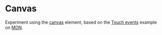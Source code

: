 Canvas
======

Experiment using the [canvas](https://developer.mozilla.org/en-US/docs/Web/API/Canvas_API/Tutorial)
element, based on the [Touch events](https://developer.mozilla.org/en-US/docs/Web/API/Touch_events)
example on [MDN](https://developer.mozilla.org/en-US/).
